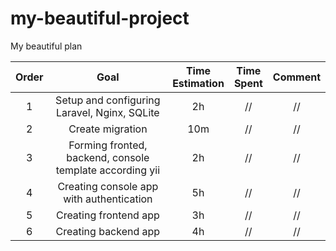 # my-beautiful-project

My beautiful plan

| Order |                           Goal                           | Time<br/>Estimation | Time<br/>Spent | Comment |
|:-----:|:--------------------------------------------------------:|:-------------------:|:--------------:|:-------:|
|   1   |       Setup and configuring Laravel, Nginx, SQLite       |         2h          |       //       |   //    |
|   2   |                     Create migration                     |         10m         |       //       |   //    |
|   3   | Forming fronted, backend, console template according yii |         2h          |       //       |   //    |
|   4   |         Creating console app with authentication         |         5h          |       //       |   //    |
|   5   |                  Creating frontend app                   |         3h          |       //       |   //    |
|   6   |                   Creating backend app                   |         4h          |       //       |   //    |
